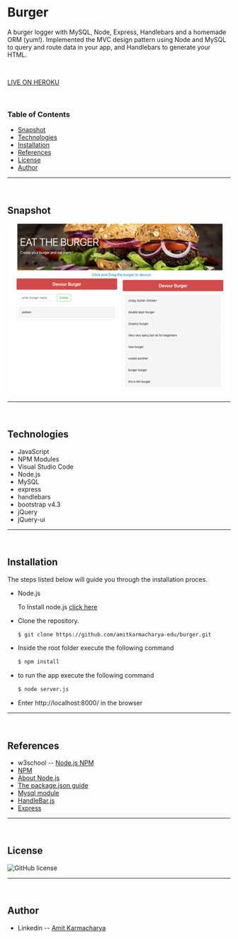 # Burger
A burger logger with MySQL, Node, Express, Handlebars and a homemade ORM (yum!). Implemented the MVC design pattern using Node and MySQL to query and route data in your app, and Handlebars to generate your HTML.

<br />

[LIVE ON HEROKU](https://calm-ridge-69484.herokuapp.com/)

<br />

### Table of Contents

- [Snapshot](#snapshot)
- [Technologies](#technologies)
- [Installation](#installation)
- [References](#references)
- [License](#license)
- [Author](#author)

---

<br />

## Snapshot
![App Snapshot](./public/assets/images/main.png)

---

<br />

## Technologies

- JavaScript
- NPM Modules
- Visual Studio Code
- Node.js
- MySQL
- express
- handlebars
- bootstrap v4.3
- jQuery
- jQuery-ui

---

<br />

## Installation

The steps listed below will guide you through the installation proces.
  
- Node.js

  To Install node.js [click here](https://nodejs.org/en/download/)

- Clone the repository. 
    ```bash
    $ git clone https://github.com/amitkarmacharya-edu/burger.git
    ```


- Inside the root folder execute the following command

    ```bash
    $ npm install
    ```


- to run the app execute the following command

    ```bash
    $ node server.js
    ```

- Enter http://localhost:8000/ in the browser

---

<br />

## References

- w3school -- [Node.js NPM](https://www.w3schools.com/nodejs/nodejs_npm.asp)
- [NPM](https://www.npmjs.com/)
- [About Node.js](https://nodejs.org/en/)
- [The package.json guide](https://nodejs.dev/learn/the-package-json-guide)
- [Mysql module](https://www.npmjs.com/package/mysql)
- [HandleBar.js](https://handlebarsjs.com/)
- [Express](https://expressjs.com/en/starter/installing.html)

---
<br />

## License

![GitHub license](https://img.shields.io/badge/license-MIT-red.svg)

---

<br />

## Author

- Linkedin -- [Amit Karmacharya](https://www.linkedin.com/in/amit-karmacharya-b344731ab/)
